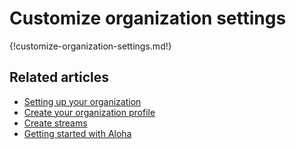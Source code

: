 # Customize organization settings

{!customize-organization-settings.md!}

## Related articles

* [Setting up your organization](/help/getting-your-organization-started-with-aloha)
* [Create your organization profile](/help/create-your-organization-profile)
* [Create streams](/help/create-streams)
* [Getting started with Aloha](/help/getting-started-with-aloha)
